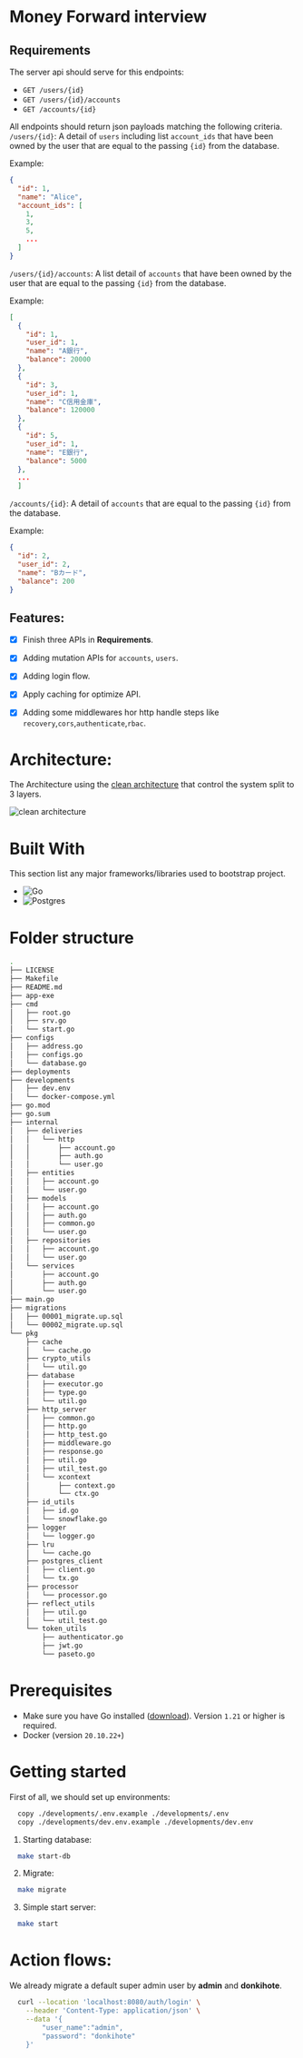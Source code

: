 # Money Forward interview

## Requirements
The server api should serve for this endpoints:

* `GET /users/{id}`
* `GET /users/{id}/accounts`
* `GET /accounts/{id}`
  

All endpoints should return json payloads matching the following criteria.
`/users/{id}`: A detail of `users` including list `account_ids` that have been owned by the user that are equal to the passing `{id}` from the database.

Example:
```json
{
  "id": 1,
  "name": "Alice",
  "account_ids": [
    1,
    3,
    5,
    ...
  ]
}

``` 
`/users/{id}/accounts`: A list detail of `accounts` that have been owned by the user that are equal to the passing `{id}` from the database.

Example:
```json
[
  {
    "id": 1,
    "user_id": 1,
    "name": "A銀行",
    "balance": 20000
  },
  {
    "id": 3,
    "user_id": 1,
    "name": "C信用金庫",
    "balance": 120000
  },
  {
    "id": 5,
    "user_id": 1,
    "name": "E銀行",
    "balance": 5000
  },
  ...
  ]
``` 
`/accounts/{id}`: A detail of `accounts` that are equal to the passing `{id}` from the database.

Example:
```json
{
  "id": 2,
  "user_id": 2,
  "name": "Bカード",
  "balance": 200
}
``` 

## Features:

- [x] Finish three APIs in **Requirements**.
- [x] Adding mutation APIs for `accounts`, `users`.
- [x] Adding login flow.
- [x] Apply caching for optimize API.
- [x] Adding some middlewares hor http handle steps like `recovery`,`cors`,`authenticate`,`rbac`.


# Architecture: 
The Architecture using the [clean architecture](https://raw.githubusercontent.com/phungvandat/clean-architecture/dev/images/clean-arch.png) that control the system split to 3 layers.

![clean architecture](https://raw.githubusercontent.com/phungvandat/clean-architecture/dev/images/clean-arch.png)


# Built With

This section list any major frameworks/libraries used to bootstrap project.
* ![Go](https://img.shields.io/badge/go-%2300ADD8.svg?style=for-the-badge&logo=go&logoColor=white)
* ![Postgres](https://img.shields.io/badge/postgres-%23316192.svg?style=for-the-badge&logo=postgresql&logoColor=white) 


# Folder structure
```sh
.
├── LICENSE
├── Makefile
├── README.md
├── app-exe
├── cmd
│   ├── root.go
│   ├── srv.go
│   └── start.go
├── configs
│   ├── address.go
│   ├── configs.go
│   └── database.go
├── deployments
├── developments
│   ├── dev.env
│   └── docker-compose.yml
├── go.mod
├── go.sum
├── internal
│   ├── deliveries
│   │   └── http
│   │       ├── account.go
│   │       ├── auth.go
│   │       └── user.go
│   ├── entities
│   │   ├── account.go
│   │   └── user.go
│   ├── models
│   │   ├── account.go
│   │   ├── auth.go
│   │   ├── common.go
│   │   └── user.go
│   ├── repositories
│   │   ├── account.go
│   │   └── user.go
│   └── services
│       ├── account.go
│       ├── auth.go
│       └── user.go
├── main.go
├── migrations
│   ├── 00001_migrate.up.sql
│   └── 00002_migrate.up.sql
└── pkg
    ├── cache
    │   └── cache.go
    ├── crypto_utils
    │   └── util.go
    ├── database
    │   ├── executor.go
    │   ├── type.go
    │   └── util.go
    ├── http_server
    │   ├── common.go
    │   ├── http.go
    │   ├── http_test.go
    │   ├── middleware.go
    │   ├── response.go
    │   ├── util.go
    │   ├── util_test.go
    │   └── xcontext
    │       ├── context.go
    │       └── ctx.go
    ├── id_utils
    │   ├── id.go
    │   └── snowflake.go
    ├── logger
    │   └── logger.go
    ├── lru
    │   └── cache.go
    ├── postgres_client
    │   ├── client.go
    │   └── tx.go
    ├── processor
    │   └── processor.go
    ├── reflect_utils
    │   ├── util.go
    │   └── util_test.go
    └── token_utils
        ├── authenticator.go
        ├── jwt.go
        └── paseto.go
```


# Prerequisites

- Make sure you have Go installed ([download](https://golang.org/dl/)). Version `1.21` or higher is required.
- Docker (version `20.10.22+`)

# Getting started
First of all, we should set up environments:

```sh
  copy ./developments/.env.example ./developments/.env
  copy ./developments/dev.env.example ./developments/dev.env
```

1. Starting database:

```sh
  make start-db
```

2. Migrate:

```sh
  make migrate
```

3. Simple start server:

```sh
  make start
```

# Action flows:

We already migrate a default super admin user by **admin** and **donkihote**.
```sh
  curl --location 'localhost:8080/auth/login' \
    --header 'Content-Type: application/json' \
    --data '{
        "user_name":"admin",
        "password": "donkihote"
    }'
```